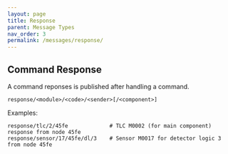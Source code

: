 ```yaml
---
layout: page
title: Response
parent: Message Types
nav_order: 3
permalink: /messages/response/
---
```


## Command Response
A command reponses is published after handling a command.

```
response/<module>/<code>/<sender>[/<component>]
````

Examples:
```
response/tlc/2/45fe             # TLC M0002 (for main component) response from node 45fe
response/sensor/17/45fe/dl/3    # Sensor M0017 for detector logic 3 from node 45fe
```
